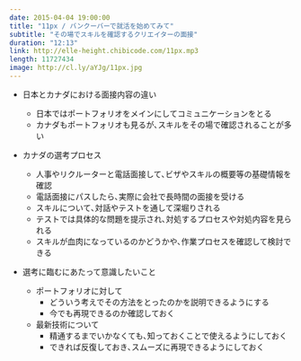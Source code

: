 ```yaml
---
date: 2015-04-04 19:00:00
title: "11px / バンクーバーで就活を始めてみて"
subtitle: "その場でスキルを確認するクリエイターの面接"
duration: "12:13"
link: http://elle-height.chibicode.com/11px.mp3
length: 11727434
image: http://cl.ly/aYJg/11px.jpg
---
```


* 日本とカナダにおける面接内容の違い
  * 日本ではポートフォリオをメインにしてコミュニケーションをとる
  * カナダもポートフォリオも見るが､スキルをその場で確認されることが多い

* カナダの選考プロセス
  * 人事やリクルーターと電話面接して､ビザやスキルの概要等の基礎情報を確認
  * 電話面接にパスしたら､実際に会社で長時間の面接を受ける
  * スキルについて､対話やテストを通して深堀りされる
  * テストでは具体的な問題を提示され､対処するプロセスや対処内容を見られる
  * スキルが血肉になっているのかどうかや､作業プロセスを確認して検討できる

* 選考に臨むにあたって意識したいこと
  * ポートフォリオに対して
    * どういう考えでその方法をとったのかを説明できるようにする
    * 今でも再現できるのか確認しておく
  * 最新技術について
    * 精通するまでいかなくても､知っておくことで使えるようにしておく
    * できれば反復しておき､スムーズに再現できるようにしておく